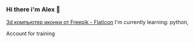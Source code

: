 ### Hi there i'm Alex 👋

<a href="https://www.flaticon.com/ru/free-icons/3d-" title="3d компьютер иконки">3d компьютер иконки от Freepik - Flaticon</a> I'm currently learning: python, 

Account for training
